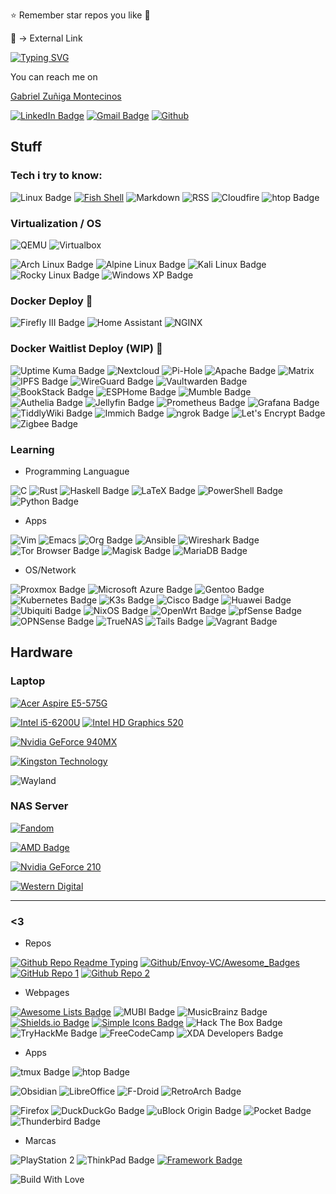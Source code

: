 ⭐ Remember star repos you like 💌

🔗 -> External Link 

[![Typing SVG](https://readme-typing-svg.demolab.com?font=JetBrains+Mono&weight=300&size=16&duration=4600&pause=1200&color=15C9F7C8&vCenter=true&width=460&height=35&lines=Hi+There+%F0%9F%91%8B%2C+I+am+Deathgabox+%5E%5E;2+Years+with+Arch%F0%9F%90%A7+as+Daily+Driver;%F0%9F%8C%B1+Trying+to+switch+Systemd+to+S6;Feel+free+to+look+around)](https://git.io/typing-svg)

You can reach me on

<div class="badge-base LI-profile-badge" data-locale="es_ES" data-size="medium" data-theme="light" data-type="VERTICAL" data-vanity="gabriel-zuñiga-montecinos-299539252" data-version="v1"><a class="badge-base__link LI-simple-link" href="https://cl.linkedin.com/in/gabriel-zu%C3%B1iga-montecinos-299539252?trk=profile-badge">Gabriel Zuñiga Montecinos</a></div>

[![LinkedIn Badge](https://img.shields.io/badge/🔗_Linked[In]-0A66C2?logo=linkedin&logoColor=fff&style=for-the-badge)](https://www.linkedin.com/in/gabriel-zu%C3%B1iga-montecinos-299539252/)
[![Gmail Badge](https://img.shields.io/badge/🔗_mailto:zunigagabriel3[at]gmail[dot]com-EA4335?logo=gmail&logoColor=fff&style=for-the-badge)](mailto:zunigagabriel3@gmail.com)
[![Github](https://img.shields.io/badge/🔗My_GitHub_Profile-100000?style=for-the-badge&logo=github&logoColor=white)](https://www.github.com/DeathGabox)

## Stuff

### Tech i try to know:

![Linux Badge](https://img.shields.io/badge/Linux-FCC624?logo=linux&logoColor=000&style=for-the-badge)
[![Fish Shell](https://img.shields.io/badge/🔗_Fish_Shell-52AC4C?logo=zsh&logoColor=fff&style=for-the-badge)](https://fishshell.com/)
![Markdown](https://img.shields.io/badge/Markdown-000000?style=for-the-badge&logo=markdown&logoColor=white)
![RSS](https://img.shields.io/badge/RSS-FFA500?style=for-the-badge&logo=rss&logoColor=white)
![Cloudfire](https://img.shields.io/badge/Cloudflare-F38020?style=for-the-badge&logo=Cloudflare&logoColor=white)
![htop Badge](https://img.shields.io/badge/htop-009020?logo=htop&logoColor=fff&style=for-the-badge)

### Virtualization / OS
![QEMU](https://img.shields.io/badge/QEMU-F36201?logo=qemu&logoColor=010101&style=for-the-badge) ![Virtualbox](https://img.shields.io/badge/VirtualBox-183A61?logo=virtualbox&logoColor=white&style=for-the-badge)

![Arch Linux Badge](https://img.shields.io/badge/Arch%20Linux-1793D1?logo=archlinux&logoColor=fff&style=for-the-badge)
![Alpine Linux Badge](https://img.shields.io/badge/Alpine%20Linux-0D597F?logo=alpinelinux&logoColor=fff&style=for-the-badge)
![Kali Linux Badge](https://img.shields.io/badge/Kali%20Linux-557C94?logo=kalilinux&logoColor=fff&style=for-the-badge)
![Rocky Linux Badge](https://img.shields.io/badge/Rocky%20Linux-10B981?logo=rockylinux&logoColor=fff&style=for-the-badge)
![Windows XP Badge](https://img.shields.io/badge/Windows%20XP-039?logo=windowsxp&logoColor=fff&style=for-the-badge)

### Docker Deploy 🐳

![Firefly III Badge](https://img.shields.io/badge/Firefly%20III-CD5029?logo=fireflyiii&logoColor=fff&style=for-the-badge)
![Home Assistant](https://img.shields.io/badge/home%20assistant-%2341BDF5.svg?style=for-the-badge&logo=home-assistant&logoColor=white)
![NGINX](https://img.shields.io/badge/NGINX-009639?logo=nginx&logoColor=fff&style=for-the-badge)

### Docker Waitlist Deploy (WIP) 🐳

![Uptime Kuma Badge](https://img.shields.io/badge/Uptime%20Kuma-5CDD8B?logo=uptimekuma&logoColor=000&style=for-the-badge)
![Nextcloud](https://img.shields.io/badge/Nextcloud-0082C9?style=for-the-badge&logo=Nextcloud&logoColor=white)
![Pi-Hole](https://img.shields.io/badge/pihole-%2396060C.svg?style=for-the-badge&logo=pi-hole&logoColor=white)
![Apache Badge](https://img.shields.io/badge/Apache-D22128?logo=apache&logoColor=fff&style=for-the-badge)
![Matrix](https://img.shields.io/badge/matrix-000000?style=for-the-badge&logo=Matrix&logoColor=white)
![IPFS Badge](https://img.shields.io/badge/IPFS-65C2CB?logo=ipfs&logoColor=fff&style=for-the-badge)
![WireGuard Badge](https://img.shields.io/badge/WireGuard-88171A?logo=wireguard&logoColor=fff&style=for-the-badge)
![Vaultwarden Badge](https://img.shields.io/badge/Vaultwarden-000?logo=vaultwarden&logoColor=fff&style=for-the-badge)
![BookStack Badge](https://img.shields.io/badge/BookStack-0288D1?logo=bookstack&logoColor=fff&style=for-the-badge)
![ESPHome Badge](https://img.shields.io/badge/ESPHome-000?logo=esphome&logoColor=fff&style=for-the-badge)
![Mumble Badge](https://img.shields.io/badge/Mumble-000?logo=mumble&logoColor=fff&style=for-the-badge)
![Authelia Badge](https://img.shields.io/badge/Authelia-113155?logo=authelia&logoColor=fff&style=for-the-badge)
![Jellyfin Badge](https://img.shields.io/badge/Jellyfin-00A4DC?logo=jellyfin&logoColor=fff&style=for-the-badge)
![Prometheus Badge](https://img.shields.io/badge/Prometheus-E6522C?logo=prometheus&logoColor=fff&style=for-the-badge)
![Grafana Badge](https://img.shields.io/badge/Grafana-F46800?logo=grafana&logoColor=fff&style=for-the-badge)
![TiddlyWiki Badge](https://img.shields.io/badge/TiddlyWiki-111?logo=tiddlywiki&logoColor=fff&style=for-the-badge)
![Immich Badge](https://img.shields.io/badge/Immich-4250AF?logo=immich&logoColor=fff&style=for-the-badge)
![ngrok Badge](https://img.shields.io/badge/ngrok-1F1E37?logo=ngrok&logoColor=fff&style=for-the-badge)
![Let's Encrypt Badge](https://img.shields.io/badge/Let's%20Encrypt-003A70?logo=letsencrypt&logoColor=fff&style=for-the-badge)
![Zigbee Badge](https://img.shields.io/badge/Zigbee-EB0443?logo=zigbee&logoColor=fff&style=for-the-badge)

### Learning

- Programming Languague

![C](https://img.shields.io/badge/C-00599C?style=for-the-badge&logo=c&logoColor=white)
![Rust](https://img.shields.io/badge/Rust-000000?style=for-the-badge&logo=rust&logoColor=white)
![Haskell Badge](https://img.shields.io/badge/Haskell-5D4F85?logo=haskell&logoColor=fff&style=for-the-badge)
![LaTeX Badge](https://img.shields.io/badge/LaTeX-008080?logo=latex&logoColor=fff&style=for-the-badge)
![PowerShell Badge](https://img.shields.io/badge/PowerShell-5391FE?logo=powershell&logoColor=fff&style=for-the-badge)
![Python Badge](https://img.shields.io/badge/Python-3776AB?logo=python&logoColor=fff&style=for-the-badge)

- Apps

![Vim](https://img.shields.io/badge/VIM-%2311AB00.svg?&style=for-the-badge&logo=vim&logoColor=white)
![Emacs](https://img.shields.io/badge/Emacs-%237F5AB6.svg?&style=for-the-badge&logo=gnu-emacs&logoColor=white) ![Org Badge](https://img.shields.io/badge/Org-7A9?logo=org&logoColor=fff&style=for-the-badge)
![Ansible](https://img.shields.io/badge/ansible-%231A1918.svg?style=for-the-badge&logo=ansible&logoColor=white)
![Wireshark Badge](https://img.shields.io/badge/Wireshark-1679A7?logo=wireshark&logoColor=fff&style=for-the-badge)
![Tor Browser Badge](https://img.shields.io/badge/Tor%20Browser-7D4698?logo=torbrowser&logoColor=fff&style=for-the-badge)
![Magisk Badge](https://img.shields.io/badge/Magisk-00AF9C?logo=magisk&logoColor=fff&style=for-the-badge)
![MariaDB Badge](https://img.shields.io/badge/MariaDB-003545?logo=mariadb&logoColor=fff&style=for-the-badge)

- OS/Network

![Proxmox Badge](https://img.shields.io/badge/Proxmox-E57000?logo=proxmox&logoColor=fff&style=for-the-badge)
![Microsoft Azure Badge](https://img.shields.io/badge/Microsoft%20Azure-0078D4?logo=microsoftazure&logoColor=fff&style=for-the-badge)
![Gentoo Badge](https://img.shields.io/badge/Gentoo-54487A?logo=gentoo&logoColor=fff&style=for-the-badge)
![Kubernetes Badge](https://img.shields.io/badge/Kubernetes-326CE5?logo=kubernetes&logoColor=fff&style=for-the-badge)
![K3s Badge](https://img.shields.io/badge/K3s-FFC61C?logo=k3s&logoColor=000&style=for-the-badge)
![Cisco Badge](https://img.shields.io/badge/Cisco_Network-1BA0D7?logo=cisco&logoColor=fff&style=for-the-badge)
![Huawei Badge](https://img.shields.io/badge/Huawei_Network-F00?logo=huawei&logoColor=fff&style=for-the-badge)
![Ubiquiti Badge](https://img.shields.io/badge/Ubiquiti-0559C9?logo=ubiquiti&logoColor=fff&style=for-the-badge)
![NixOS Badge](https://img.shields.io/badge/NixOS-5277C3?logo=nixos&logoColor=fff&style=for-the-badge)
![OpenWrt Badge](https://img.shields.io/badge/OpenWrt-00B5E2?logo=openwrt&logoColor=fff&style=for-the-badge)
![pfSense Badge](https://img.shields.io/badge/pfSense-212121?logo=pfsense&logoColor=fff&style=for-the-badge)
![OPNSense Badge](https://img.shields.io/badge/OPNSense-D94F00?logo=opnsense&logoColor=fff&style=for-the-badge)
![TrueNAS](https://img.shields.io/badge/TrueNAS-0095D5?logo=truenas&logoColor=fff&style=for-the-badge)
![Tails Badge](https://img.shields.io/badge/Tails-56347C?logo=tails&logoColor=fff&style=for-the-badge)
![Vagrant Badge](https://img.shields.io/badge/Vagrant-1868F2?logo=vagrant&logoColor=fff&style=for-the-badge)

## Hardware

### Laptop

[![Acer Aspire E5-575G](https://img.shields.io/badge/Acer-Aspire_E5_575G-83B81A?logo=acer&logoColor=fff&style=for-the-badge)](https://global-download.acer.com/GDFiles/Document/User%20Manual%20W10/User%20Manual%20W10_Acer_1.0_A_A.pdf?acerid=636349268251913884&Step1=&Step2=&Step3=ASPIRE%20E5-576&OS=ALL&LC=en&BC=ACER&SC=PA_6)

[![Intel i5-6200U](https://img.shields.io/badge/🔗_Intel-Core_i5_6200U-0071C5?style=for-the-badge&logo=intel&logoColor=white)](https://ark.intel.com/content/www/us/en/ark/products/88193/intel-core-i5-6200u-processor-3m-cache-up-to-2-80-ghz.html) [![Intel HD Graphics 520](https://img.shields.io/badge/Intel-HD_Graphics_520-0071C5?style=for-the-badge&logo=intel&logoColor=white)](https://www.intel.com/content/www/us/en/support/products/88355/graphics/processor-graphics/intel-hd-graphics-family/intel-hd-graphics-520.html)

[![Nvidia GeForce 940MX](https://img.shields.io/badge/🔗_NVIDIA-GeForce_940MX-76B900?style=for-the-badge&logo=nvidia&logoColor=white)](https://www.nvidia.com/en-us/geforce/gaming-laptops/geforce-940mx/)

[![Kingston Technology](https://img.shields.io/badge/🔗_Kingston%20Fury%20Renegade-1TB-000?logo=kingstontechnology&logoColor=fff&style=for-the-badge)](https://www.kingston.com/en/ssd/gaming/kingston-fury-renegade-nvme-m2-ssd/)

![Wayland](https://img.shields.io/badge/Display-1366x768-FFBC00?logo=wayland&logoColor=000&style=for-the-badge)

### NAS Server

[![Fandom](https://img.shields.io/badge/🔗_Fandom_Wiki-HP_MicroServer_N40L-FA005A?logo=fandom&logoColor=fff&style=for-the-badge)](https://n40l.fandom.com/wiki/HP_MicroServer_N40L_Wiki)

[![AMD Badge](https://img.shields.io/badge/🔗_AMD-Turion_II_Neo_N40L_K625-ED1C24?logo=amd&logoColor=fff&style=for-the-badge)](https://en.wikipedia.org/wiki/Template:AMD_Turion_II_Neo_(Geneva,_dual-core))

[![Nvidia GeForce 210](https://img.shields.io/badge/🔗_NVIDIA-GeForce_210_V340.1080-76B900?style=for-the-badge&logo=nvidia&logoColor=white)](https://www.techpowerup.com/gpu-specs/geforce-210.c2020)

[![Western Digital](https://img.shields.io/badge/🔗_Western%20Digital-2x1TB-000?logo=westerndigital&logoColor=fff&style=for-the-badge)](https://www.westerndigital.com/en-us/products/internal-drives/wd-blue-desktop-sata-hdd?sku=WD10EZEX)


---
### <3

- Repos

[![Github Repo Readme Typing](https://img.shields.io/badge/🔗_GitHub_Repo_Readme_Typing_-181717?logo=github&logoColor=fff&style=for-the-badge)](https://github.com/denvercoder1/readme-typing-svg) [![Github/Envoy-VC/Awesome_Badges](https://img.shields.io/badge/🔗_GitHub_Repo_Awesome_Badges-181717?logo=github&logoColor=fff&style=for-the-badge)](https://github.com/Envoy-VC/awesome-badges) [![GitHub Repo 1](https://img.shields.io/badge/🔗_GitHub_Repo_Awesome_Self_Hosted-181717?logo=github&logoColor=fff&style=for-the-badge)](https://github.com/awesome-selfhosted/awesome-selfhosted) 
[![Github Repo 2](https://img.shields.io/badge/🔗_GitHub_Repo_Awesome_Awesomeness-181717?logo=github&logoColor=fff&style=for-the-badge)](https://github.com/bayandin/awesome-awesomeness)

- Webpages

[![Awesome Lists Badge](https://img.shields.io/badge/🔗_Awesome%20Lists-FC60A8?logo=awesomelists&logoColor=fff&style=for-the-badge)](https://github.com/sindresorhus/awesome) ![MUBI Badge](https://img.shields.io/badge/MUBI-000?logo=mubi&logoColor=fff&style=for-the-badge) ![MusicBrainz Badge](https://img.shields.io/badge/MusicBrainz-BA478F?logo=musicbrainz&logoColor=fff&style=for-the-badge) [![Shields.io Badge](https://img.shields.io/badge/🔗_Shields.io-000?logo=shieldsdotio&logoColor=fff&style=for-the-badge)](https://shields.io/) [![Simple Icons Badge](https://img.shields.io/badge/🔗_Badges%20Pages-111?logo=simpleicons&logoColor=fff&style=for-the-badge)](https://badges.pages.dev) ![Hack The Box Badge](https://img.shields.io/badge/Hack%20The%20Box-9FEF00?logo=hackthebox&logoColor=000&style=for-the-badge) ![TryHackMe Badge](https://img.shields.io/badge/TryHackMe-212C42?logo=tryhackme&logoColor=fff&style=for-the-badge) ![FreeCodeCamp](https://img.shields.io/badge/freecodecamp-27273D?style=for-the-badge&logo=freecodecamp&logoColor=white) ![XDA Developers Badge](https://img.shields.io/badge/XDA%20Developers-EA7100?logo=xdadevelopers&logoColor=fff&style=for-the-badge)


- Apps

![tmux Badge](https://img.shields.io/badge/tmux-1BB91F?logo=tmux&logoColor=fff&style=for-the-badge) ![htop Badge](https://img.shields.io/badge/htop-009020?logo=htop&logoColor=fff&style=for-the-badge)

![Obsidian](https://img.shields.io/badge/Obsidian-252525?style=for-the-badge&logo=obsidian&logoColor=6830D9)
![LibreOffice](https://img.shields.io/badge/LibreOffice-18A303?style=for-the-badge&logo=LibreOffice&logoColor=white)
![F-Droid](https://img.shields.io/badge/F%20Droid-1976D2?style=for-the-badge&logo=f-droid&logoColor=white)
![RetroArch Badge](https://img.shields.io/badge/RetroArch-000?logo=retroarch&logoColor=fff&style=for-the-badge)

![Firefox](https://img.shields.io/badge/Firefox_Browser-FF7139?style=for-the-badge&logo=Firefox-Browser&logoColor=white)
![DuckDuckGo Badge](https://img.shields.io/badge/DuckDuckGo-DE5833?logo=duckduckgo&logoColor=fff&style=for-the-badge)
![uBlock Origin Badge](https://img.shields.io/badge/uBlock%20Origin-800000?logo=ublockorigin&logoColor=fff&style=for-the-badge)
![Pocket Badge](https://img.shields.io/badge/Pocket-EF3F56?logo=pocket&logoColor=fff&style=for-the-badge)
![Thunderbird Badge](https://img.shields.io/badge/Thunderbird-0A84FF?logo=thunderbird&logoColor=fff&style=for-the-badge)

- Marcas

![PlayStation 2](https://img.shields.io/badge/PlayStation%202-003791?logo=playstation2&logoColor=fff&style=for-the-badge) ![ThinkPad Badge](https://img.shields.io/badge/ThinkPad-EE2624?logo=thinkpad&logoColor=fff&style=for-the-badge) [![Framework Badge](https://img.shields.io/badge/🔗_Framework-000?logo=framework&logoColor=fff&style=for-the-badge)](https://frame.work/)

![Build With Love](http://ForTheBadge.com/images/badges/built-with-love.svg)

<!---
DeathGabox/DeathGabox is a ✨ special ✨ repository because its `README.md` (this file) appears on your GitHub profile.
You can click the Preview link to take a look at your changes.
Hi <3
--->

<script src="https://platform.linkedin.com/badges/js/profile.js" async defer type="text/javascript"></script>
